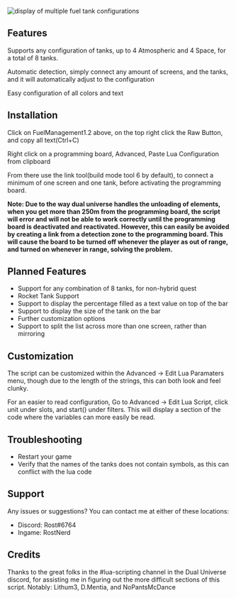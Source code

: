 ![display of multiple fuel tank configurations](https://rostw.com/i/glz4o.gif)
## Features

Supports any configuration of tanks, up to 4 Atmospheric and 4 Space, for a total of 8 tanks.

Automatic detection, simply connect any amount of screens, and the tanks, and it will automatically adjust to the configuration

Easy configuration of all colors and text

## Installation

Click on FuelManagement1.2 above, on the top right click the Raw Button, and copy all text(Ctrl+C)

Right click on a programming board, Advanced, Paste Lua Configuration from clipboard

From there use the link tool(build mode tool 6 by default), to connect a minimum of one screen and one tank, before activating the programming board.

**Note: Due to the way dual universe handles the unloading of elements, when you get more than 250m from the programming board, the script will error and will not be able to work correctly until the programming board is deactivated and reactivated. However, this can easily be avoided by creating a link from a detection zone to the programming board. This will cause the board to be turned off whenever the player as out of range, and turned on whenever in range, solving the problem.**

## Planned Features

 - Support for any combination of 8 tanks, for non-hybrid quest
 - Rocket Tank Support
 - Support to display the percentage filled as a text value on top of the bar
 - Support to display the size of the tank on the bar
 - Further customization options
 - Support to split the list across more than one screen, rather than mirroring

## Customization

The script can be customized within the Advanced -> Edit Lua Paramaters menu, though due to the length of the strings, this can both look and feel clunky.

For an easier to read configuration, Go to Advanced -> Edit Lua Script, click unit under slots, and start() under filters. This will display a section of the code where the variables can more easily be read.

## Troubleshooting

 - Restart your game
 - Verify that the names of the tanks does not contain symbols, as this can conflict with the lua code
 

## Support

Any issues or suggestions? You can contact me at either of these locations:

- Discord: Rost#6764
- Ingame: RostNerd

## Credits

Thanks to the great folks in the #lua-scripting channel in the Dual Universe discord, for assisting me in figuring out the more difficult sections of this script. Notably: Lithum3, D.Mentia, and NoPantsMcDance

